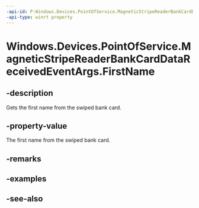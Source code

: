 ----api-id: P:Windows.Devices.PointOfService.MagneticStripeReaderBankCardDataReceivedEventArgs.FirstName
-api-type: winrt property
---<!-- Property syntaxpublic string FirstName { get; }--># Windows.Devices.PointOfService.MagneticStripeReaderBankCardDataReceivedEventArgs.FirstName## -descriptionGets the first name from the swiped bank card.## -property-valueThe first name from the swiped bank card.## -remarks## -examples## -see-also